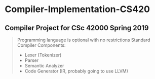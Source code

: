 # Compiler-Implementation-CS420

## Compiler Project for CSc 42000 Spring 2019
> Programming language is optional with no restrictions
> Standard Compiler Components:
>  - Lexer (Tokenizer) 
>  - Parser
>  - Semantic Analyzer 
>  - Code Generator (IR, probably going to use LLVM)
